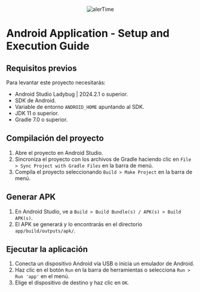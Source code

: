 <p align="center">
  <img src="https://github.com/user-attachments/assets/da944ba0-b226-4238-b483-12bd755c6cd4" alt="alerTime">
</p>

# Android Application - Setup and Execution Guide

## Requisitos previos
Para levantar este proyecto necesitarás:
- Android Studio Ladybug | 2024.2.1 o superior.
- SDK de Android.
- Variable de entorno `ANDROID_HOME` apuntando al SDK.
- JDK 11 o superior.
- Gradle 7.0 o superior.

## Compilación del proyecto
1. Abre el proyecto en Android Studio.
2. Sincroniza el proyecto con los archivos de Gradle haciendo clic en `File > Sync Project with Gradle Files` en la barra de menú.
3. Compila el proyecto seleccionando `Build > Make Project` en la barra de menú.

## Generar APK
1. En Android Studio, ve a `Build > Build Bundle(s) / APK(s) > Build APK(s)`.
2. El APK se generará y lo encontrarás en el directorio `app/build/outputs/apk/`.

## Ejecutar la aplicación
1. Conecta un dispositivo Android vía USB o inicia un emulador de Android.
2. Haz clic en el botón `Run` en la barra de herramientas o selecciona `Run > Run 'app'` en el menú.
3. Elige el dispositivo de destino y haz clic en `OK`.